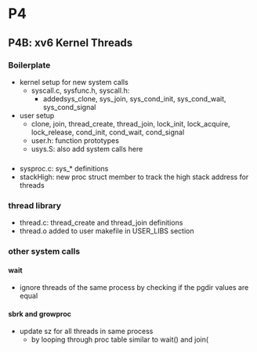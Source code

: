 # P4
## P4B: xv6 Kernel Threads
### Boilerplate
- kernel setup for new system calls
  - syscall.c, sysfunc.h, syscall.h: 
    - addedsys_clone, sys_join, sys_cond_init, sys_cond_wait, sys_cond_signal
- user setup
  - clone, join, thread_create, thread_join, lock_init, lock_acquire,
    lock_release, cond_init, cond_wait, cond_signal
  - user.h: function prototypes
  - usys.S: also add system calls here
  
###
- sysproc.c: sys_* definitions
- stackHigh: new proc struct member to track the high stack address for threads

### thread library
- thread.c: thread_create and thread_join definitions
- thread.o added to user makefile in USER_LIBS section

### other system calls
#### wait
  - ignore threads of the same process by checking if the pgdir values are equal
#### sbrk and growproc
- update sz for all threads in same process
  - by looping through proc table similar to wait() and join(